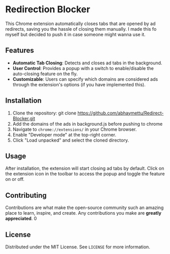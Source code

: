 # Redirection Blocker

This Chrome extension automatically closes tabs that are opened by ad redirects, saving you the hassle of closing them manually. I made this fo myself but decided to push it in case someone might wanna use it.

## Features

- **Automatic Tab Closing**: Detects and closes ad tabs in the background.
- **User Control**: Provides a popup with a switch to enable/disable the auto-closing feature on the fly.
- **Customizable**: Users can specify which domains are considered ads through the extension's options (if you have implemented this).

## Installation

1. Clone the repository:
git clone https://github.com/abhaymettu/Redirect-Blocker.git
2. Add the domains of the ads in background.js before pushing to chrome
3. Navigate to `chrome://extensions/` in your Chrome browser.
4. Enable "Developer mode" at the top-right corner.
5. Click "Load unpacked" and select the cloned directory.

## Usage

After installation, the extension will start closing ad tabs by default. Click on the extension icon in the toolbar to access the popup and toggle the feature on or off.

## Contributing

Contributions are what make the open-source community such an amazing place to learn, inspire, and create. Any contributions you make are **greatly appreciated**.
0
## License

Distributed under the MIT License. See `LICENSE` for more information.


